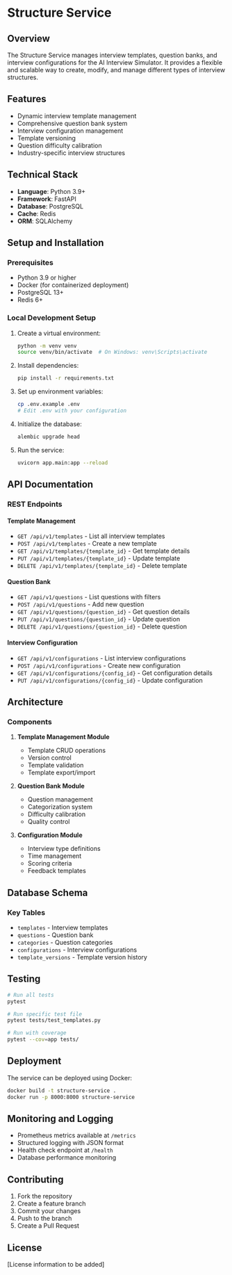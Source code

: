 # Structure Service

## Overview
The Structure Service manages interview templates, question banks, and interview configurations for the AI Interview Simulator. It provides a flexible and scalable way to create, modify, and manage different types of interview structures.

## Features
- Dynamic interview template management
- Comprehensive question bank system
- Interview configuration management
- Template versioning
- Question difficulty calibration
- Industry-specific interview structures

## Technical Stack
- **Language**: Python 3.9+
- **Framework**: FastAPI
- **Database**: PostgreSQL
- **Cache**: Redis
- **ORM**: SQLAlchemy

## Setup and Installation

### Prerequisites
- Python 3.9 or higher
- Docker (for containerized deployment)
- PostgreSQL 13+
- Redis 6+

### Local Development Setup
1. Create a virtual environment:
   ```bash
   python -m venv venv
   source venv/bin/activate  # On Windows: venv\Scripts\activate
   ```

2. Install dependencies:
   ```bash
   pip install -r requirements.txt
   ```

3. Set up environment variables:
   ```bash
   cp .env.example .env
   # Edit .env with your configuration
   ```

4. Initialize the database:
   ```bash
   alembic upgrade head
   ```

5. Run the service:
   ```bash
   uvicorn app.main:app --reload
   ```

## API Documentation

### REST Endpoints

#### Template Management
- `GET /api/v1/templates` - List all interview templates
- `POST /api/v1/templates` - Create a new template
- `GET /api/v1/templates/{template_id}` - Get template details
- `PUT /api/v1/templates/{template_id}` - Update template
- `DELETE /api/v1/templates/{template_id}` - Delete template

#### Question Bank
- `GET /api/v1/questions` - List questions with filters
- `POST /api/v1/questions` - Add new question
- `GET /api/v1/questions/{question_id}` - Get question details
- `PUT /api/v1/questions/{question_id}` - Update question
- `DELETE /api/v1/questions/{question_id}` - Delete question

#### Interview Configuration
- `GET /api/v1/configurations` - List interview configurations
- `POST /api/v1/configurations` - Create new configuration
- `GET /api/v1/configurations/{config_id}` - Get configuration details
- `PUT /api/v1/configurations/{config_id}` - Update configuration

## Architecture

### Components
1. **Template Management Module**
   - Template CRUD operations
   - Version control
   - Template validation
   - Template export/import

2. **Question Bank Module**
   - Question management
   - Categorization system
   - Difficulty calibration
   - Quality control

3. **Configuration Module**
   - Interview type definitions
   - Time management
   - Scoring criteria
   - Feedback templates

## Database Schema

### Key Tables
- `templates` - Interview templates
- `questions` - Question bank
- `categories` - Question categories
- `configurations` - Interview configurations
- `template_versions` - Template version history

## Testing
```bash
# Run all tests
pytest

# Run specific test file
pytest tests/test_templates.py

# Run with coverage
pytest --cov=app tests/
```

## Deployment
The service can be deployed using Docker:
```bash
docker build -t structure-service .
docker run -p 8000:8000 structure-service
```

## Monitoring and Logging
- Prometheus metrics available at `/metrics`
- Structured logging with JSON format
- Health check endpoint at `/health`
- Database performance monitoring

## Contributing
1. Fork the repository
2. Create a feature branch
3. Commit your changes
4. Push to the branch
5. Create a Pull Request

## License
[License information to be added] 